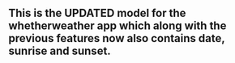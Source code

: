 ## This is the UPDATED model for the whetherweather app which along with the previous features now also contains date, sunrise and sunset.
